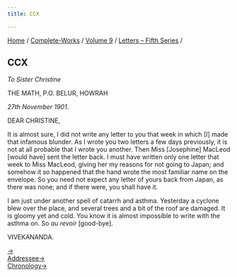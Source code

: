 ```yaml
---
title: CCX

---
```



[Home](../../../index.htm) / [Complete-Works](../../complete_works.htm)
/ [Volume 9](../volume_9_contents.htm) / [Letters – Fifth
Series](letters_fifth_series_contents.htm) /



## CCX

*To Sister Christine*

THE MATH, P.O. BELUR, HOWRAH

*27th November 1901*.

DEAR CHRISTINE,

It is almost sure, I did not write any letter to you that week in which
\[I\] made that infamous blunder. As I wrote you two letters a few days
previously, it is not at all probable that I wrote you another. Then
Miss \[Josephine\] MacLeod \[would have\] sent the letter back. I must
have written only one letter that week to Miss MacLeod, giving her my
reasons for not going to Japan; and somehow it so happened that the hand
wrote the most familiar name on the envelope. So you need not expect any
letter of yours back from Japan, as there was none; and if there were,
you shall have it.

I am just under another spell of catarrh and asthma. Yesterday a cyclone
blew over the place, and several trees and a bit of the roof are
damaged. It is gloomy yet and cold. You know it is almost impossible to
write with the asthma on. So *au revoir* \[good-bye\].

VIVEKANANDA.

[→](211_christine.htm)  
[Addressee→](211_christine.htm)  
[Chronology→](211_christine.htm)


